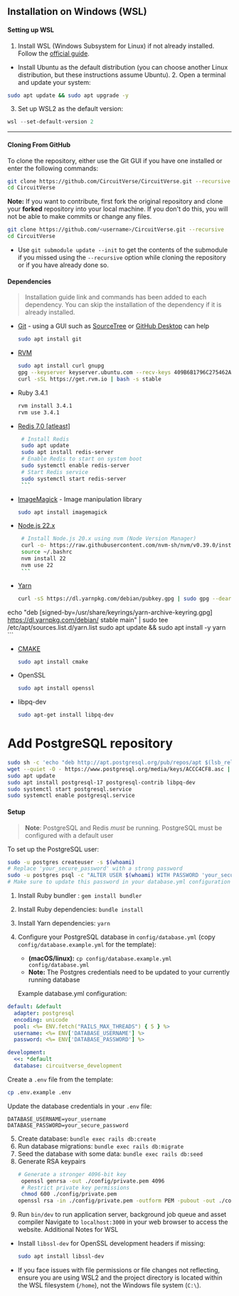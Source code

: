 ## Installation on Windows (WSL)

 #### Setting up WSL
   1. Install WSL (Windows Subsystem for Linux) if not already installed. Follow the [official guide](https://learn.microsoft.com/en-us/windows/wsl/install).
   - Install Ubuntu as the default distribution (you can choose another Linux distribution, but these instructions assume Ubuntu).
    2. Open a terminal and update your system:
   ```bash
   sudo apt update && sudo apt upgrade -y
   ```
   3. Set up WSL2 as the default version:
   ```powershell
   wsl --set-default-version 2
   ```
---

#### Cloning From GitHub
To clone the repository, either use the Git GUI if you have one installed or enter the following commands:
```bash
git clone https://github.com/CircuitVerse/CircuitVerse.git --recursive
cd CircuitVerse
```

**Note:** If you want to contribute, first fork the original repository and clone your **forked** repository into your local machine. If you don't do this, you will not be able to make commits or change any files.
```bash
git clone https://github.com/<username>/CircuitVerse.git --recursive
cd CircuitVerse
```
- Use `git submodule update --init` to get the contents of the submodule if you missed using the `--recursive` option while cloning the repository or if you have already done so.

#### Dependencies
> Installation guide link and commands has been added to each dependency. You can skip the installation of the dependency if it is already installed.
- [Git](https://git-scm.com/) - using a GUI such as [SourceTree](https://www.sourcetreeapp.com/) or [GitHub Desktop](https://desktop.github.com/) can help
     ```bash
     sudo apt install git
     ```
- [RVM](https://rvm.io/rvm/install) 
     ```bash
     sudo apt install curl gnupg
     gpg --keyserver keyserver.ubuntu.com --recv-keys 409B6B1796C275462A1703113804BB82D39DC0E3 7D2BAF1CF37B13E2069D6956105BD0E739499BDB
     curl -sSL https://get.rvm.io | bash -s stable
     ```
- Ruby 3.4.1
     ```bash
     rvm install 3.4.1
     rvm use 3.4.1
     ```
- [Redis 7.0 [atleast]](https://redis.io/docs/getting-started/installation/install-redis-on-linux/)
     ```bash
      # Install Redis
      sudo apt update
      sudo apt install redis-server
      # Enable Redis to start on system boot
      sudo systemctl enable redis-server
      # Start Redis service
      sudo systemctl start redis-server
      ```
- [ImageMagick](https://imagemagick.org/) - Image manipulation library
     ```bash
     sudo apt install imagemagick
     ```
- [Node.js 22.x](https://nodejs.org/en/download/)
     ```bash
      # Install Node.js 20.x using nvm (Node Version Manager)
      curl -o- https://raw.githubusercontent.com/nvm-sh/nvm/v0.39.0/install.sh | bash
      source ~/.bashrc
      nvm install 22
      nvm use 22
      ```
- [Yarn](https://yarnpkg.com/getting-started/install)
     ```bash
     curl -sS https://dl.yarnpkg.com/debian/pubkey.gpg | sudo gpg --dearmor -o /usr/share/keyrings/yarn-archive-keyring.gpg
 echo "deb [signed-by=/usr/share/keyrings/yarn-archive-keyring.gpg] https://dl.yarnpkg.com/debian/ stable main" | sudo tee /etc/apt/sources.list.d/yarn.list
 sudo apt update && sudo apt install -y yarn
      ```
- [CMAKE](https://cmake.org/install/)
     ```bash
     sudo apt install cmake
     ```
- OpenSSL
     ```bash
     sudo apt install openssl
     ```
- libpq-dev
     ```bash
     sudo apt-get install libpq-dev
     ```
# Add PostgreSQL repository
```bash
sudo sh -c 'echo "deb http://apt.postgresql.org/pub/repos/apt $(lsb_release -cs)-pgdg main" > /etc/apt/sources.list.d/pgdg.list'
wget --quiet -O - https://www.postgresql.org/media/keys/ACCC4CF8.asc | sudo tee /etc/apt/trusted.gpg.d/postgresql.asc
sudo apt update
sudo apt install postgresql-17 postgresql-contrib libpq-dev
sudo systemctl start postgresql.service
sudo systemctl enable postgresql.service
```
#### Setup
 > **Note**: PostgreSQL and Redis *must* be running. PostgreSQL must be configured with a default user

 To set up the PostgreSQL user:
  ```bash
 sudo -u postgres createuser -s $(whoami)
 # Replace 'your_secure_password' with a strong password
 sudo -u postgres psql -c "ALTER USER $(whoami) WITH PASSWORD 'your_secure_password';"
 # Make sure to update this password in your database.yml configuration
   ```
1. Install Ruby bundler : `gem install bundler`
2. Install Ruby dependencies: `bundle install`
3. Install Yarn dependencies: `yarn`
4. Configure your PostgreSQL database in `config/database.yml` (copy `config/database.example.yml` for the template): 
     * **(macOS/linux):** `cp config/database.example.yml config/database.yml`
     * **Note:** The Postgres credentials need to be updated to your currently running database

     Example database.yml configuration:
 ```yaml
 default: &default
   adapter: postgresql
   encoding: unicode
   pool: <%= ENV.fetch("RAILS_MAX_THREADS") { 5 } %>
   username: <%= ENV['DATABASE_USERNAME'] %>
   password: <%= ENV['DATABASE_PASSWORD'] %>
 
 development:
   <<: *default
   database: circuitverse_development
 ```
 Create a `.env` file from the template:
 ```bash
 cp .env.example .env
 ```
 Update the database credentials in your `.env` file:
 ```
 DATABASE_USERNAME=your_username
 DATABASE_PASSWORD=your_secure_password
 ```
5. Create database: `bundle exec rails db:create`
6. Run database migrations: `bundle exec rails db:migrate`
7. Seed the database with some data: `bundle exec rails db:seed`
8. Generate RSA keypairs
     ```bash
     # Generate a stronger 4096-bit key
      openssl genrsa -out ./config/private.pem 4096
      # Restrict private key permissions
      chmod 600 ./config/private.pem
    openssl rsa -in ./config/private.pem -outform PEM -pubout -out ./config/public.pem
     ```
9. Run `bin/dev` to run application server, background job queue and asset compiler
Navigate to `localhost:3000` in your web browser to access the website.
   Additional Notes for WSL
- Install `libssl-dev` for OpenSSL development headers if missing:
   ```bash
   sudo apt install libssl-dev
   ```
- If you face issues with file permissions or file changes not reflecting, ensure you are using WSL2 and the project directory is located within the WSL filesystem (`/home`), not the Windows file system (`C:\`).